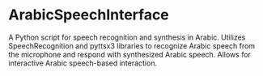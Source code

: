 # ArabicSpeechInterface
A Python script for speech recognition and synthesis in Arabic. Utilizes SpeechRecognition and pyttsx3 libraries to recognize Arabic speech from the microphone and respond with synthesized Arabic speech. Allows for interactive Arabic speech-based interaction.
